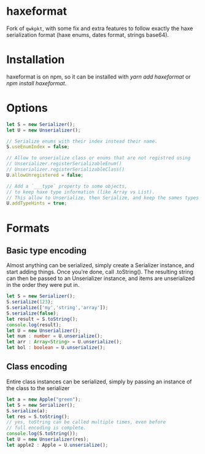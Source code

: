# haxeformat

Fork of `qwkpkt`, with some fix and extra features to follow exactly the haxe serialization format (haxe enums, dates format, strings base64).

# Installation
haxeformat is on npm, so it can be installed with *yarn add haxeformat* or *npm install haxeformat*. 

# Options
```typescript
let S = new Serializer();
let U = new Unserializer();

// Serialize enums with their index instead their name.
S.useEnumIndex = false;

// Allow to unserialize class or enums that are not registred using
// Unserializer.registerSerializableEnum()
// Unserializer.registerSerializableClass()
U.allowUnregistered = false;

// Add a `___type` property to some objects,
// to keep haxe type information (like Array vs List).
// This allow to Unserialize, then Serialize, and keep the sames types
U.addTypeHints = true;
```

# Formats
## Basic type encoding
Almost anything can be serialized, simply create a Serializer instance, and start adding things.
Once you're done, call .toString(). The resulting string can then be passed to an Unserializer
instance, and items are unserialized in the order they were put in.
```typescript
let S = new Serializer();
S.serialize(123);
S.serialize(['my','string','array']);
S.serialize(false);
let result = S.toString();
console.log(result);
let U = new Unserializer();
let num : number = U.unserialize();
let arr : Array<String> = U.unserialize();
let bol : boolean = U.unserialize();
```

## Class encoding
Entire class instances can be serialized, simply by passing an instance of the class to the
serializer
```typescript
let a = new Apple("green");
let S = new Serializer();
S.serialize(a);
let res = S.toString();
// yes, toString can be called multiple times, even before
// full encoding is complete.
console.log(S.toString());
let U = new Unserializer(res);
let apple2 : Apple = U.unserialize(); 
```